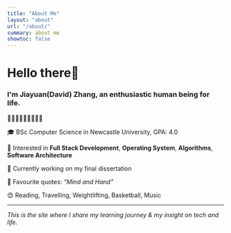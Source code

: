 ```yaml
---
title: "About Me"
layout: "about"
url: "/about/"
summary: about me
showtoc: false
---
```


# Hello there👋

### I'm Jiayuan(David) Zhang, an enthusiastic human being for life.

💝🧡💛💚💙💜🤎🖤🤍

🎓 BSc Computer Science in Newcastle University, GPA: 4.0

👀 Interested in **Full Stack Development**, **Operating System**, **Algorithms**, **Software Architecture**

🌱 Currently working on my final dissertation

📝 Favourite quotes: _"Mind and Hand"_

😍 Reading, Travelling, Weightlifting, Basketball, Music

---

_This is the site where I share my learning journey & my insight on tech and life._
